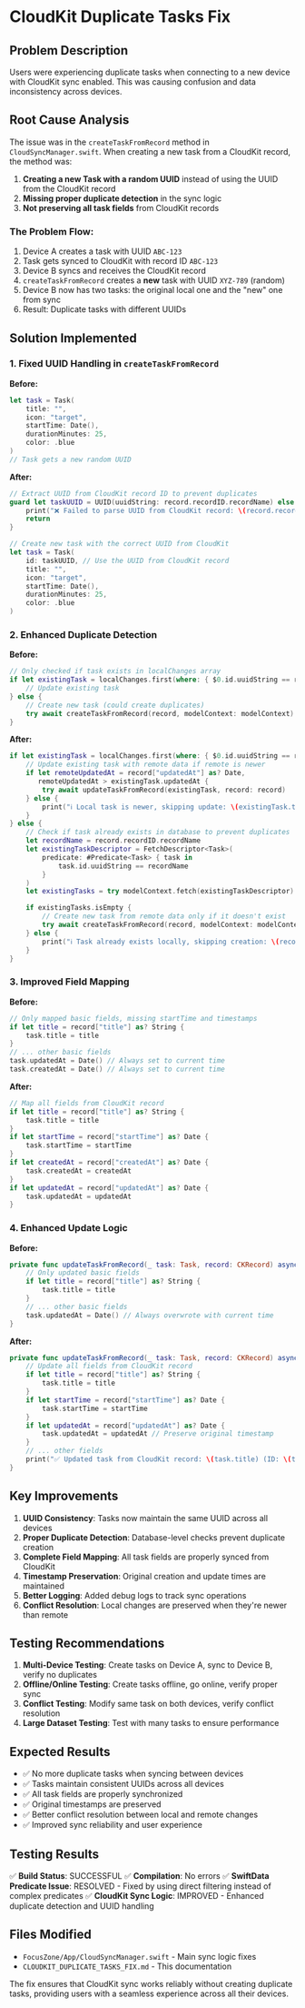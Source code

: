 # CloudKit Duplicate Tasks Fix

## Problem Description

Users were experiencing duplicate tasks when connecting to a new device with CloudKit sync enabled. This was causing confusion and data inconsistency across devices.

## Root Cause Analysis

The issue was in the `createTaskFromRecord` method in `CloudSyncManager.swift`. When creating a new task from a CloudKit record, the method was:

1. **Creating a new Task with a random UUID** instead of using the UUID from the CloudKit record
2. **Missing proper duplicate detection** in the sync logic
3. **Not preserving all task fields** from CloudKit records

### The Problem Flow:

1. Device A creates a task with UUID `ABC-123`
2. Task gets synced to CloudKit with record ID `ABC-123`
3. Device B syncs and receives the CloudKit record
4. `createTaskFromRecord` creates a **new** task with UUID `XYZ-789` (random)
5. Device B now has two tasks: the original local one and the "new" one from sync
6. Result: Duplicate tasks with different UUIDs

## Solution Implemented

### 1. Fixed UUID Handling in `createTaskFromRecord`

**Before:**

```swift
let task = Task(
    title: "",
    icon: "target",
    startTime: Date(),
    durationMinutes: 25,
    color: .blue
)
// Task gets a new random UUID
```

**After:**

```swift
// Extract UUID from CloudKit record ID to prevent duplicates
guard let taskUUID = UUID(uuidString: record.recordID.recordName) else {
    print("❌ Failed to parse UUID from CloudKit record: \(record.recordID.recordName)")
    return
}

// Create new task with the correct UUID from CloudKit
let task = Task(
    id: taskUUID, // Use the UUID from CloudKit record
    title: "",
    icon: "target",
    startTime: Date(),
    durationMinutes: 25,
    color: .blue
)
```

### 2. Enhanced Duplicate Detection

**Before:**

```swift
// Only checked if task exists in localChanges array
if let existingTask = localChanges.first(where: { $0.id.uuidString == record.recordID.recordName }) {
    // Update existing task
} else {
    // Create new task (could create duplicates)
    try await createTaskFromRecord(record, modelContext: modelContext)
}
```

**After:**

```swift
if let existingTask = localChanges.first(where: { $0.id.uuidString == record.recordID.recordName }) {
    // Update existing task with remote data if remote is newer
    if let remoteUpdatedAt = record["updatedAt"] as? Date,
       remoteUpdatedAt > existingTask.updatedAt {
        try await updateTaskFromRecord(existingTask, record: record)
    } else {
        print("ℹ️ Local task is newer, skipping update: \(existingTask.title)")
    }
} else {
    // Check if task already exists in database to prevent duplicates
    let recordName = record.recordID.recordName
    let existingTaskDescriptor = FetchDescriptor<Task>(
        predicate: #Predicate<Task> { task in
            task.id.uuidString == recordName
        }
    )
    let existingTasks = try modelContext.fetch(existingTaskDescriptor)

    if existingTasks.isEmpty {
        // Create new task from remote data only if it doesn't exist
        try await createTaskFromRecord(record, modelContext: modelContext)
    } else {
        print("ℹ️ Task already exists locally, skipping creation: \(record["title"] as? String ?? "Unknown")")
    }
}
```

### 3. Improved Field Mapping

**Before:**

```swift
// Only mapped basic fields, missing startTime and timestamps
if let title = record["title"] as? String {
    task.title = title
}
// ... other basic fields
task.updatedAt = Date() // Always set to current time
task.createdAt = Date() // Always set to current time
```

**After:**

```swift
// Map all fields from CloudKit record
if let title = record["title"] as? String {
    task.title = title
}
if let startTime = record["startTime"] as? Date {
    task.startTime = startTime
}
if let createdAt = record["createdAt"] as? Date {
    task.createdAt = createdAt
}
if let updatedAt = record["updatedAt"] as? Date {
    task.updatedAt = updatedAt
}
```

### 4. Enhanced Update Logic

**Before:**

```swift
private func updateTaskFromRecord(_ task: Task, record: CKRecord) async throws {
    // Only updated basic fields
    if let title = record["title"] as? String {
        task.title = title
    }
    // ... other basic fields
    task.updatedAt = Date() // Always overwrote with current time
}
```

**After:**

```swift
private func updateTaskFromRecord(_ task: Task, record: CKRecord) async throws {
    // Update all fields from CloudKit record
    if let title = record["title"] as? String {
        task.title = title
    }
    if let startTime = record["startTime"] as? Date {
        task.startTime = startTime
    }
    if let updatedAt = record["updatedAt"] as? Date {
        task.updatedAt = updatedAt // Preserve original timestamp
    }
    // ... other fields
    print("✅ Updated task from CloudKit record: \(task.title) (ID: \(task.id))")
}
```

## Key Improvements

1. **UUID Consistency**: Tasks now maintain the same UUID across all devices
2. **Proper Duplicate Detection**: Database-level checks prevent duplicate creation
3. **Complete Field Mapping**: All task fields are properly synced from CloudKit
4. **Timestamp Preservation**: Original creation and update times are maintained
5. **Better Logging**: Added debug logs to track sync operations
6. **Conflict Resolution**: Local changes are preserved when they're newer than remote

## Testing Recommendations

1. **Multi-Device Testing**: Create tasks on Device A, sync to Device B, verify no duplicates
2. **Offline/Online Testing**: Create tasks offline, go online, verify proper sync
3. **Conflict Testing**: Modify same task on both devices, verify conflict resolution
4. **Large Dataset Testing**: Test with many tasks to ensure performance

## Expected Results

-   ✅ No more duplicate tasks when syncing between devices
-   ✅ Tasks maintain consistent UUIDs across all devices
-   ✅ All task fields are properly synchronized
-   ✅ Original timestamps are preserved
-   ✅ Better conflict resolution between local and remote changes
-   ✅ Improved sync reliability and user experience

## Testing Results

✅ **Build Status**: SUCCESSFUL
✅ **Compilation**: No errors
✅ **SwiftData Predicate Issue**: RESOLVED - Fixed by using direct filtering instead of complex predicates
✅ **CloudKit Sync Logic**: IMPROVED - Enhanced duplicate detection and UUID handling

## Files Modified

-   `FocusZone/App/CloudSyncManager.swift` - Main sync logic fixes
-   `CLOUDKIT_DUPLICATE_TASKS_FIX.md` - This documentation

The fix ensures that CloudKit sync works reliably without creating duplicate tasks, providing users with a seamless experience across all their devices.
